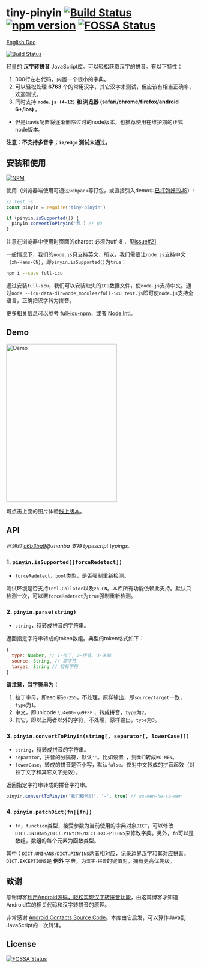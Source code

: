 # tiny-pinyin [![Build Status](https://travis-ci.org/creeperyang/pinyin.svg?branch=master)](https://travis-ci.org/creeperyang/pinyin) [![npm version](https://badge.fury.io/js/tiny-pinyin.svg)](https://badge.fury.io/js/tiny-pinyin) [![FOSSA Status](https://app.fossa.io/api/projects/git%2Bgithub.com%2Fcreeperyang%2Fpinyin.svg?type=shield)](https://app.fossa.io/projects/git%2Bgithub.com%2Fcreeperyang%2Fpinyin?ref=badge_shield)

[English Doc](./README_EN.md)

[![Build Status](https://saucelabs.com/browser-matrix/creeperyang.svg)](https://saucelabs.com/beta/builds/8f2adabb0c47479fbcf50d1bbcdf8ecb)

轻量的 **汉字转拼音** JavaScript库。可以轻松获取汉字的拼音。有以下特性：

1. 300行左右代码，内置一个很小的字典。
2. 可以轻松处理 **6763** 个的常用汉字，其它汉字未测试，但应该有相当正确率，欢迎测试。
3. 同时支持 **`node.js (4-12)` 和 浏览器 (safari/chrome/firefox/android 6+/ios)** 。
  - 但是travis配置将逐渐删除过时的node版本，也推荐使用在维护期的正式node版本。

**注意：不支持多音字；`ie/edge` 测试未通过。**

## 安装和使用

[![NPM](https://nodei.co/npm/tiny-pinyin.png?compact=true)](https://nodei.co/npm/tiny-pinyin/)

使用（浏览器端使用可通过`webpack`等打包，或直接引入demo中[已打包好的JS](https://creeperyang.github.io/pinyin/browser.js)）:

```js
// test.js
const pinyin = require('tiny-pinyin')

if (pinyin.isSupported()) {
  pinyin.convertToPinyin('我') // WO
}
```

注意在浏览器中使用时页面的charset 必须为utf-8 ，见[issue#21](https://github.com/creeperyang/pinyin/issues/21)

一般情况下，我们的`node.js`只支持英文，所以，我们需要让`node.js`支持中文（`zh-Hans-CN`），即`pinyin.isSupported()`为`true`：

```bash
npm i --save full-icu
```

通过安装`full-icu`，我们可以安装缺失的`ICU`数据文件，使`node.js`支持中文。通过`node --icu-data-dir=node_modules/full-icu test.js`即可使`node.js`支持全语言，正确把汉字转为拼音。

更多相关信息可以参考 [full-icu-npm](https://github.com/unicode-org/full-icu-npm)，或者 [Node Intl](https://github.com/nodejs/node/wiki/Intl)。

## Demo

<a href="https://creeperyang.github.io/pinyin/">
<img src="https://cloud.githubusercontent.com/assets/8046480/25986097/a86896c2-3720-11e7-9bfe-17285f8005f0.png" width="295" height="421" alt="Demo" />
</a>

可点击上面的图片体验[线上版本](https://creeperyang.github.io/pinyin/)。

## API

*已通过 [c6b3ba9](https://github.com/creeperyang/pinyin/commit/c6b3ba9fcd66e0d1225ddbc95fc84c6fa75e664e)@zhanba 支持 typescript typings。*

### 1. `pinyin.isSupported([forceRedetect])`

- `forceRedetect`，`bool`类型，是否强制重新检测。

测试环境是否支持`Intl.Collator`以及`zh-CN`。本库所有功能依赖此支持。默认只检测一次，可以置`forceRedetect`为`true`强制重新检测。

### 2. `pinyin.parse(string)`

- `string`，待转成拼音的字符串。

返回指定字符串转成的token数组。典型的token格式如下：

```js
{
  type: Number, // 1-拉丁, 2-拼音, 3-未知
  source: String, // 源字符
  target: String // 目标字符
}
```

**请注意，当字符串为：**

1. 拉丁字母，即ascii码`0-255`，不处理，原样输出，即`source/target`一致，`type`为`1`。
2. 中文，即unicode `\u4e00-\u9FFF` ，转成拼音，`type`为`2`。
3. 其它，即以上两者以外的字符，不处理，原样输出，`type`为`3`。

### 3. `pinyin.convertToPinyin(string[, separator[, lowerCase]])`

- `string`，待转成拼音的字符串。
- `separator`，拼音的分隔符，默认`''`。比如设置`-`，则`我们`转成`WO-MEN`。
- `lowerCase`，转成的拼音是否小写，默认`false`。仅对中文转成的拼音起效（对拉丁文字和其它文字无效）。

返回指定字符串转成的拼音字符串。

```js
pinyin.convertToPinyin('我们和他们', '-', true) // wo-men-he-ta-men
```

### 4. `pinyin.patchDict(fn|[fn])`

- `fn`，`function`类型，接受参数为当前使用的字典对象`DICT`，可以修改`DICT.UNIHANS/DICT.PINYINS/DICT.EXCEPTIONS`来修改字典。另外，`fn`可以是数组，数组的每个元素为函数类型。

其中：`DICT.UNIHANS/DICT.PINYINS`两者相对应，记录边界汉字和其对应拼音。`DICT.EXCEPTIONS`是 **例外** 字典，为`汉字-拼音`的键值对，拥有更高优先级。

## 致谢

感谢博客[利用Android源码，轻松实现汉字转拼音功能](http://blog.coderclock.com/2017/04/04/android/2017-04-04/)，由这篇博客才知道Android库的相关代码和汉字转拼音的原理。

非常感谢 [Android Contacts Source Code](https://android.googlesource.com/platform/packages/providers/ContactsProvider/+/0c49720fb3d58e346739c2ccd56ed2b739249e07/src/com/android/providers/contacts/HanziToPinyin.java)。本库由它启发，可以算作Java到JavaScript的一次转译。


## License
[![FOSSA Status](https://app.fossa.io/api/projects/git%2Bgithub.com%2Fcreeperyang%2Fpinyin.svg?type=large)](https://app.fossa.io/projects/git%2Bgithub.com%2Fcreeperyang%2Fpinyin?ref=badge_large)
